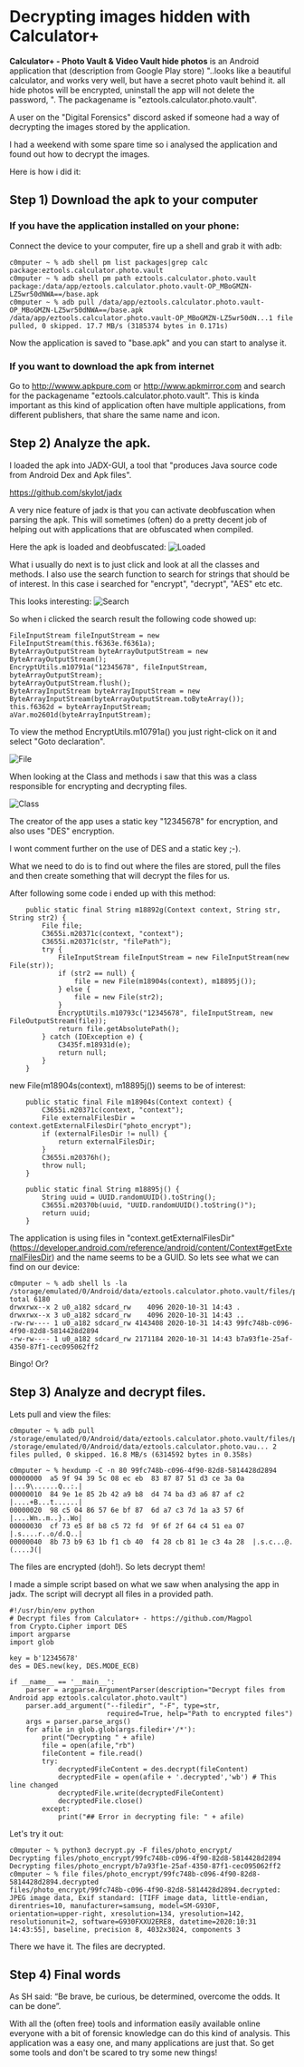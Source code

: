 # Decrypting images hidden with **Calculator+**

**Calculator+ - Photo Vault & Video Vault hide photos** is an Android application that (description from Google Play store) "..looks like a beautiful calculator, and works very well, but have a secret photo vault behind it. all hide photos will be encrypted, uninstall the app will not delete the password, ". The packagename is "eztools.calculator.photo.vault".

A user on the "Digital Forensics" discord asked if someone had a way of decrypting the images stored by the application. 

I had a weekend with some spare time so i analysed the application and found out how to decrypt the images. 

Here is how i did it:

## Step 1) Download the apk to your computer

### If you have the application installed on your phone: 

Connect the device to your computer, fire up a shell and grab it with adb:

````
c0mputer ~ % adb shell pm list packages|grep calc
package:eztools.calculator.photo.vault
c0mputer ~ % adb shell pm path eztools.calculator.photo.vault
package:/data/app/eztools.calculator.photo.vault-OP_MBoGMZN-LZ5wr50dNWA==/base.apk
c0mputer ~ % adb pull /data/app/eztools.calculator.photo.vault-OP_MBoGMZN-LZ5wr50dNWA==/base.apk
/data/app/eztools.calculator.photo.vault-OP_MBoGMZN-LZ5wr50dN...1 file pulled, 0 skipped. 17.7 MB/s (3185374 bytes in 0.171s)
````
Now the application is saved to "base.apk" and you can start to analyse it.

### If you want to download the apk from internet

Go to http://wwww.apkpure.com or http://www.apkmirror.com and search for the packagename "eztools.calculator.photo.vault". 
This is kinda important as this kind of application often have multiple applications, from different publishers, that share the same name and icon.

## Step 2) Analyze the apk.

I loaded the apk into JADX-GUI, a tool that "produces Java source code from Android Dex and Apk files".

https://github.com/skylot/jadx

A very nice feature of jadx is that you can activate deobfuscation when parsing the apk. This will sometimes (often) do a pretty decent job of helping out with applications that are obfuscated when compiled.

Here the apk is loaded and deobfuscated:
![Loaded](/images/1.jpg "Loaded")

What i usually do next is to just click and look at all the classes and methods. I also use the search function to search for strings that should be of interest. In this case i searched for "encrypt", "decrypt", "AES" etc etc.

This looks interesting:
![Search](/images/2.jpg "Search")

So when i clicked the search result the following code showed up: 

````
FileInputStream fileInputStream = new FileInputStream(this.f6363e.f6361a);
ByteArrayOutputStream byteArrayOutputStream = new ByteArrayOutputStream();
EncryptUtils.m10791a("12345678", fileInputStream, byteArrayOutputStream);
byteArrayOutputStream.flush();
ByteArrayInputStream byteArrayInputStream = new ByteArrayInputStream(byteArrayOutputStream.toByteArray());
this.f6362d = byteArrayInputStream;
aVar.mo2601d(byteArrayInputStream);
````

To view the method EncryptUtils.m10791a() you just right-click on it and select "Goto declaration".

![File](/images/3.jpg "File")

When looking at the Class and methods i saw that this was a class responsible for encrypting and decrypting files.

![Class](/images/4.jpg "Class") 

The creator of the app uses a static key "12345678" for encryption, and also uses "DES" encryption.

I wont comment further on the use of DES and a static key ;-). 

What we need to do is to find out where the files are stored, pull the files and then create something that will decrypt the files for us.

After following some code i ended up with this method:

````
    public static final String m18892g(Context context, String str, String str2) {
        File file;
        C3655i.m20371c(context, "context");
        C3655i.m20371c(str, "filePath");
        try {
            FileInputStream fileInputStream = new FileInputStream(new File(str));
            if (str2 == null) {
                file = new File(m18904s(context), m18895j());
            } else {
                file = new File(str2);
            }
            EncryptUtils.m10793c("12345678", fileInputStream, new FileOutputStream(file));
            return file.getAbsolutePath();
        } catch (IOException e) {
            C3435f.m18931d(e);
            return null;
        }
    }
````
new File(m18904s(context), m18895j()) seems to be of interest:

````
    public static final File m18904s(Context context) {
        C3655i.m20371c(context, "context");
        File externalFilesDir = context.getExternalFilesDir("photo_encrypt");
        if (externalFilesDir != null) {
            return externalFilesDir;
        }
        C3655i.m20376h();
        throw null;
    }
````
````
    public static final String m18895j() {
        String uuid = UUID.randomUUID().toString();
        C3655i.m20370b(uuid, "UUID.randomUUID().toString()");
        return uuid;
    }
````

The application is using files in "context.getExternalFilesDir" (https://developer.android.com/reference/android/content/Context#getExternalFilesDir) and the name seems to be a GUID. So lets see what we can find on our device:

````
c0mputer ~ % adb shell ls -la /storage/emulated/0/Android/data/eztools.calculator.photo.vault/files/photo_encrypt/
total 6180
drwxrwx--x 2 u0_a182 sdcard_rw    4096 2020-10-31 14:43 .
drwxrwx--x 3 u0_a182 sdcard_rw    4096 2020-10-31 14:43 ..
-rw-rw---- 1 u0_a182 sdcard_rw 4143408 2020-10-31 14:43 99fc748b-c096-4f90-82d8-5814428d2894
-rw-rw---- 1 u0_a182 sdcard_rw 2171184 2020-10-31 14:43 b7a93f1e-25af-4350-87f1-cec095062ff2
````

Bingo! Or?

## Step 3) Analyze and decrypt files.

Lets pull and view the files:

````
c0mputer ~ % adb pull /storage/emulated/0/Android/data/eztools.calculator.photo.vault/files/photo_encrypt/        
/storage/emulated/0/Android/data/eztools.calculator.photo.vau... 2 files pulled, 0 skipped. 16.8 MB/s (6314592 bytes in 0.358s)

c0mputer ~ % hexdump -C -n 80 99fc748b-c096-4f90-82d8-5814428d2894
00000000  a5 9f 94 39 5c 08 ec eb  83 87 87 51 d3 ce 3a 0a  |...9\......Q..:.|
00000010  84 9e 1e 85 2b 42 a9 b8  d4 74 ba d3 a6 87 af c2  |....+B...t......|
00000020  98 c5 04 86 57 6e bf 87  6d a7 c3 7d 1a a3 57 6f  |....Wn..m..}..Wo|
00000030  cf 73 e5 8f b8 c5 72 fd  9f 6f 2f 64 c4 51 ea 07  |.s....r..o/d.Q..|
00000040  8b 73 b9 63 1b f1 cb 40  f4 28 cb 81 1e c3 4a 28  |.s.c...@.(....J(|
````

The files are encrypted (doh!). So lets decrypt them!

I made a simple script based on what we saw when analysing the app in jadx. The script will decrypt all files in a provided path.

````
#!/usr/bin/env python
# Decrypt files from Calculator+ - https://github.com/Magpol
from Crypto.Cipher import DES
import argparse
import glob

key = b'12345678'
des = DES.new(key, DES.MODE_ECB)

if __name__ == '__main__':
    parser = argparse.ArgumentParser(description="Decrypt files from Android app eztools.calculator.photo.vault")
    parser.add_argument("--filedir", "-F", type=str,
                        required=True, help="Path to encrypted files")
    args = parser.parse_args()
    for afile in glob.glob(args.filedir+'/*'):
        print("Decrypting " + afile)
        file = open(afile,"rb")
        fileContent = file.read()
        try:        
            decryptedFileContent = des.decrypt(fileContent)
            decryptedFile = open(afile + '.decrypted','wb') # This line changed
            decryptedFile.write(decryptedFileContent)
            decryptedFile.close()
        except:
            print("## Error in decrypting file: " + afile)
````

Let's try it out:

````
c0mputer ~ % python3 decrypt.py -F files/photo_encrypt/
Decrypting files/photo_encrypt/99fc748b-c096-4f90-82d8-5814428d2894
Decrypting files/photo_encrypt/b7a93f1e-25af-4350-87f1-cec095062ff2
c0mputer ~ % file files/photo_encrypt/99fc748b-c096-4f90-82d8-5814428d2894.decrypted 
files/photo_encrypt/99fc748b-c096-4f90-82d8-5814428d2894.decrypted: JPEG image data, Exif standard: [TIFF image data, little-endian, direntries=10, manufacturer=samsung, model=SM-G930F, orientation=upper-right, xresolution=134, yresolution=142, resolutionunit=2, software=G930FXXU2ERE8, datetime=2020:10:31 14:43:55], baseline, precision 8, 4032x3024, components 3
````

There we have it. The files are decrypted.

## Step 4) Final words

As SH said: “Be brave, be curious, be determined, overcome the odds. It can be done”. 

With all the (often free) tools and information easily available online everyone with a bit of forensic knowledge can do this kind of 
analysis. This application was a easy one, and many applications are just that. So get some tools and don't be scared to try some new things!  
  
